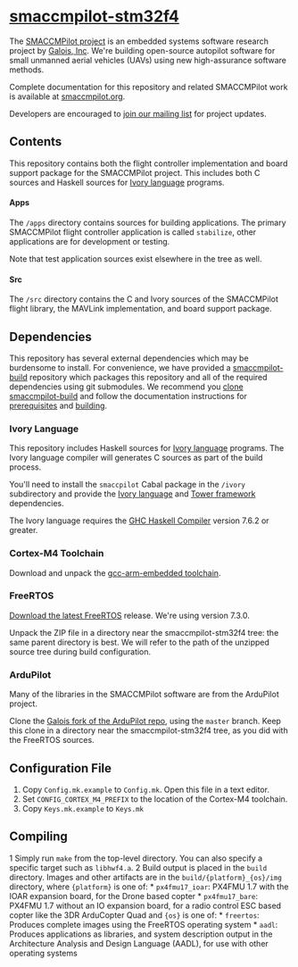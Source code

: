 [smaccmpilot-stm32f4](http://github.com/galoisinc/smaccmpilot-stm32f4)
==============================

The [SMACCMPilot project][smaccmpilot.org] is an embedded systems software
research project by [Galois, Inc][galois]. We're building open-source autopilot
software for small unmanned aerial vehicles (UAVs) using new high-assurance
software methods.

Complete documentation for this repository and related SMACCMPilot work is
available at [smaccmpilot.org][].


Developers are encouraged to [join our mailing list][list] for project
updates.

[galois]: http://corp.galois.com
[smaccmpilot.org]: http://smaccmpilot.org
[list]: http://community.galois.com/mailman/listinfo/smaccmpilot

## Contents

This repository contains both the flight controller implementation and board
support package for the SMACCMPilot project. This includes both C sources and
Haskell sources for [Ivory language][ivory] programs.

[ivory]: http://smaccmpilot.org/software/ivory-overview.html

#### Apps

The `/apps` directory contains sources for building applications. The
primary SMACCMPilot flight controller application is called `stabilize`,
other applications are for development or testing.

Note that test application sources exist elsewhere in the tree as well.

#### Src

The `/src` directory contains the C and Ivory sources of the SMACCMPilot
flight library, the MAVLink implementation, and board support package.

## Dependencies

This repository has several external dependencies which may be burdensome to
install. For convenience, we have provided a [smaccmpilot-build][] repository
which packages this repository and all of the required dependencies using git
submodules. We recommend you [clone smaccmpilot-build][smaccmpilot-build] and
follow the documentation instructions for [prerequisites][] and [building][].

[smaccmpilot-build]: http://github.com/galoisinc/smaccmpilot-build
[prerequisites]: http://smaccmpilot.org/software/prerequisites.html
[building]: http://smaccmpilot.org/software/build.html

### Ivory Language

This repository includes Haskell sources for [Ivory language][ivory] programs.
The Ivory language compiler will generates C sources as part of the build
process.

You'll need to install the `smaccpilot` Cabal package in the `/ivory` subdirectory
and provide the [Ivory language][ivory-lang] and [Tower framework][tower]
dependencies.

[ivory-lang]: http://github.com/galoisinc/ivory
[tower]: http://github.com/galoisinc/tower

The Ivory language requires the [GHC Haskell Compiler][ghc] version 7.6.2 or
greater.

[ghc]: http://www.haskell.org/ghc

### Cortex-M4 Toolchain

Download and unpack the [gcc-arm-embedded toolchain][1].

[1]:https://launchpad.net/gcc-arm-embedded

### FreeRTOS

[Download the latest FreeRTOS][2] release. We're using version 7.3.0.

Unpack the ZIP file in a directory near the smaccmpilot-stm32f4 tree: the same
parent directory is best. We will refer to the path of the unzipped source
tree during build configuration.

[2]: http://sourceforge.net/projects/freertos/files/

### ArduPilot

Many of the libraries in the SMACCMPilot software are from the ArduPilot
project.

Clone the [Galois fork of the ArduPilot repo][22], using the `master` branch.
Keep this clone in a directory near the smaccmpilot-stm32f4 tree, as you did
with the FreeRTOS sources.

[22]:https://github.com/GaloisInc/ardupilot.git

## Configuration File

  1. Copy `Config.mk.example` to `Config.mk`.  Open this file in a text editor.
  2. Set `CONFIG_CORTEX_M4_PREFIX` to the location of the Cortex-M4 toolchain.
  3. Copy `Keys.mk.example` to `Keys.mk`

## Compiling

  1 Simply run `make` from the top-level directory.  You can also specify
    a specific target such as `libhwf4.a`.
  2 Build output is placed in the `build` directory. Images and other artifacts
    are in the `build/{platform}_{os}/img` directory, where `{platform}` is one
    of:
    * `px4fmu17_ioar`: PX4FMU 1.7 with the IOAR expansion board,
            for the  Drone based copter
    * `px4fmu17_bare`: PX4FMU 1.7 without an IO expansion board,
              for a radio control ESC based copter like the 3DR ArduCopter Quad
    and `{os}` is one of:
    * `freertos`: Produces complete images using the FreeRTOS operating system
    * `aadl`: Produces applications as libraries, and system description output in
      the Architecture Analysis and Design Language (AADL), for use with other
      operating systems

